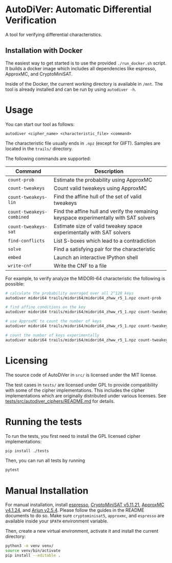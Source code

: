 # AutoDiVer: Automatic Differential Verification

A tool for verifying differential characteristics.


## Installation with Docker

The easiest way to get started is to use the provided `./run_docker.sh` script.
It builds a docker image which includes all dependencies like espresso, ApproxMC, and CryptoMiniSAT.

Inside of the Docker, the current working directory is available in `/mnt`.
The tool is already installed and can be run by using `autodiver -h`.


# Usage

You can start our tool as follows:
```
autodiver <cipher_name> <characteristic_file> <command>
```

The characteristic file usually ends in `.npz` (except for GIFT).
Samples are located in the `trails/` directory.

The following commands are supported:

| Command                   | Description                                                                            |
| ------------------------- | -------------------------------------------------------------------------------------- |
| `count-prob`              | Estimate the probability using ApproxMC                                                |
| `count-tweakeys`          | Count valid tweakeys using ApproxMC                                                    |
| `count-tweakeys-lin`      | Find the affine hull of the set of valid tweakeys                                      |
| `count-tweakeys-combined` | Find the affine hull and verify the remaining keyspace experimentally with SAT solvers |
| `count-tweakeys-sat`      | Estimate size of valid tweakey space experimentally with SAT solvers                   |
| `find-conflicts`          | List S-boxes which lead to a contradiction                                             |
| `solve`                   | Find a satisfying pair for the characteristic                                          |
| `embed`                   | Launch an interactive IPython shell                                                    |
| `write-cnf`               | Write the CNF to a file                                                                |

For example, to verify analyze the MIDORI-64 characteristic the following is possible:

```bash
# calculate the probability averaged over all 2^128 keys
autodiver midori64 trails/midori64/midori64_zhww_r5_1.npz count-prob

# find affine conditions on the key
autodiver midori64 trails/midori64/midori64_zhww_r5_1.npz count-tweakeys-lin

# use ApproxMC to count the number of keys
autodiver midori64 trails/midori64/midori64_zhww_r5_1.npz count-tweakeys

# count the number of keys experimentally
autodiver midori64 trails/midori64/midori64_zhww_r5_1.npz count-tweakeys-sat
```

# Licensing

The source code of AutoDiVer in `src/` is licensed under the MIT license.

The test cases in `tests/` are licensed under GPL to provide compatibility with some of the cipher implementations.
This includes the cipher implementations which are originally distributed under various licenses.
See [tests/src/autodiver_ciphers/README.md](tests/src/autodiver_ciphers/README.md) for details.


# Running the tests

To run the tests, you first need to install the GPL licensed cipher implementations:

```bash
pip install ./tests
```

Then, you can run all tests by running

```bash
pytest
```


# Manual Installation

For manual installation, install [espresso](https://github.com/classabbyamp/espresso-logic), [CryptoMiniSAT v5.11.21](), [ApproxMC v4.1.24](https://github.com/meelgroup/approxmc), and [Arjun v2.5.4](https://github.com/meelgroup/arjun).
Please follow the guides in the README documents to do so.
Make sure `cryptominisat5`, `approxmc`, and `espresso` are available inside your `$PATH` environment variable.

Then, create a new virtual environment, activate it and install the current directory:
```bash
python3 -m venv venv/
source venv/bin/activate
pip install --editable .
```
